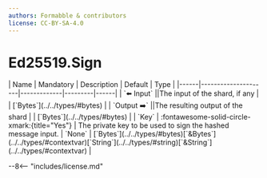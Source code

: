 ```yaml
---
authors: Formabble & contributors
license: CC-BY-SA-4.0
---
```



# Ed25519.Sign

<div class="sh-parameters" markdown="1">
| Name | Mandatory | Description | Default | Type |
|------|---------------------|-------------|---------|------|
| `⬅️ Input` ||The input of the shard, if any | | [`Bytes`](../../types/#bytes) |
| `Output ➡️` ||The resulting output of the shard | | [`Bytes`](../../types/#bytes) |
| `Key` | :fontawesome-solid-circle-xmark:{title="Yes"}  | The private key to be used to sign the hashed message input. | `None` | [`Bytes`](../../types/#bytes)[`&Bytes`](../../types/#contextvar)[`String`](../../types/#string)[`&String`](../../types/#contextvar) |

</div>



--8<-- "includes/license.md"

